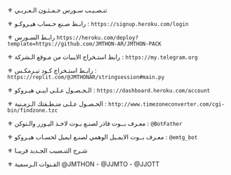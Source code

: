 ⚜️ تنـصـيـب سـورس جـمـثـون الـعـربـي

⚜️ رابـط صـنع حـساب هيـروكـو  : 
`https://signup.heroku.com/login`

⚜️ رابـط السـورس
`https://heroku.com/deploy?template=https://github.com/JMTHON-AR/JMTHON-PACK`

⚜️ رابط استـخراج الايبيات من مـوقع الـشركة :
`https://my.telegram.org`
 
⚜️ رابـط استـخراج كـود تيـرمكـس :
`https://replit.com/@JMTHONAR/stringsession#main.py`

⚜️ الـحـصـول عـلـى ايبـي هيـروكو  :
`https://dashboard.heroku.com/account`

⚜️ الحـصـول عـلـى منـطـقتك الـزمـنية  :
`http://www.timezoneconverter.com/cgi-bin/findzone.tzc`

⚜️ معـرف بــوت فاذر لصنـع بـوت لاخـذ اليـوزر والـتوكن  :
`@BotFather`

⚜️ معـرف بــوت الايمـيل الوهمي لصنـع ايميل لحسـاب هيـروكو  :
`@emtg_bot`

⚜️ شـرح التنـصيب الجـديد 
قريبـا

⚜️ القـنوات الـرسمية
@JMTHON  -  @JJMTO  - @JJOTT
